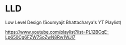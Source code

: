 # LLD
Low Level Design (Soumyajit Bhattacharya's YT Playlist)

https://www.youtube.com/playlist?list=PL12BCqE-Lp650Cg6FZW7SoZwN8Rw1WJI7
